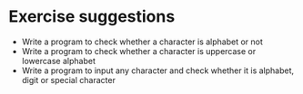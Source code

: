 # Exercise suggestions

* Write a program to check whether a character is alphabet or not
* Write a program to check whether a character is uppercase or lowercase alphabet
* Write a program to input any character and check whether it is alphabet, digit or special character
